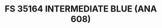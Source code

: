 ---
layout: product
title: "FS 35164 INTERMEDIATE BLUE (ANA 608)"
price: "300" 
desc: "Akrilna boja 17mL"
img_path: "/assets/img/A.MIG-0228.jpg"
brand: "AMMO"
available: true
special_offer: false
new: false
soon: false
cat: "020000"
subcat: "020100"
subsubcat: "020101"
sifra: "A.MIG-0228"
popular: false
---